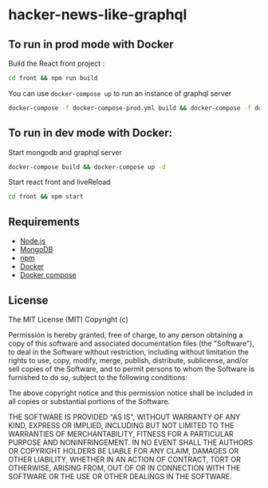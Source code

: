 # hacker-news-like-graphql
## To run in prod mode with Docker
Build the React front project :
```bash
cd front && npm run build
```
You can use `docker-compose up` to  run an instance of graphql server
```bash
docker-compose -f docker-compose-prod.yml build && docker-compose -f docker-compose-prod.yml up -d
```
## To run in dev mode with Docker:
Start mongodb and graphql server
```bash
docker-compose build && docker-compose up -d
```

Start react front and liveReload
```bash
cd front && npm start
```

## Requirements

* [Node.js](http://nodejs.org/)
* [MongoDB](https://www.mongodb.org/)
* [npm](https://www.npmjs.com/get-npm?utm_source=house&utm_medium=homepage&utm_campaign=free%20orgs&utm_term=Install%20npm)
* [Docker](https://docs.docker.com/engine/installation/)
* [Docker compose](https://docs.docker.com/compose/install/)
## License

The MIT License (MIT) Copyright (c)

Permission is hereby granted, free of charge, to any person obtaining a copy of this software and associated documentation files (the "Software"), to deal in the Software without restriction, including without limitation the rights to use, copy, modify, merge, publish, distribute, sublicense, and/or sell copies of the Software, and to permit persons to whom the Software is furnished to do so, subject to the following conditions:

The above copyright notice and this permission notice shall be included in all copies or substantial portions of the Software.

THE SOFTWARE IS PROVIDED "AS IS", WITHOUT WARRANTY OF ANY KIND, EXPRESS OR IMPLIED, INCLUDING BUT NOT LIMITED TO THE WARRANTIES OF MERCHANTABILITY, FITNESS FOR A PARTICULAR PURPOSE AND NONINFRINGEMENT. IN NO EVENT SHALL THE AUTHORS OR COPYRIGHT HOLDERS BE LIABLE FOR ANY CLAIM, DAMAGES OR OTHER LIABILITY, WHETHER IN AN ACTION OF CONTRACT, TORT OR OTHERWISE, ARISING FROM, OUT OF OR IN CONNECTION WITH THE SOFTWARE OR THE USE OR OTHER DEALINGS IN THE SOFTWARE.
